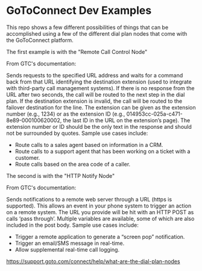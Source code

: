 # GoToConnect Dev Examples

This repo shows a few different possibilities of things that can be accomplished using a few of the different dial plan nodes
that come with the GoToConnect platform.


The first example is with the "Remote Call Control Node"

From GTC's documentation:
	
Sends requests to the specified URL address and waits for a command back from that URL identifying the destination extension 
(used to integrate with third-party call management systems). If there is no response from the URL after two seconds, the 
call will be routed to the next step in the dial plan. If the destination extension is invalid, the call will be routed to the 
failover destination for the line. The extension can be given as the extension number (e.g., 1234) or as the extension ID 
(e.g., 014953cc-025a-c471-8e89-000100620002, the last ID in the URL on the extension’s page). The extension number or ID 
should be the only text in the response and should not be surrounded by quotes. Sample use cases include:

- Route calls to a sales agent based on information in a CRM.
- Route calls to a support agent that has been working on a ticket with a customer.
- Route calls based on the area code of a caller.




The second is with the "HTTP Notify Node"

From GTC's documentation:

Sends notifications to a remote web server through a URL (https is supported). This allows an event in your phone system to 
trigger an action on a remote system. The URL you provide will be hit with an HTTP POST as calls ‘pass through’. Multiple 
variables are available, some of which are also included in the post body. Sample use cases include:

- Trigger a remote application to generate a “screen pop” notification.
- Trigger an email/SMS message in real-time.
- Allow supplemental real-time call logging.


https://support.goto.com/connect/help/what-are-the-dial-plan-nodes
